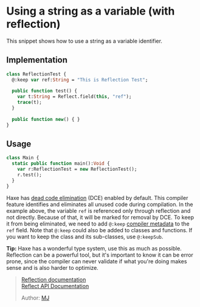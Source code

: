 [tags]: / "reflection"

# Using a string as a variable (with reflection)

This snippet shows how to use a string as a variable identifier.

## Implementation
```haxe
class ReflectionTest {
  @:keep var ref:String = "This is Reflection Test";
  
  public function test() {
    var t:String = Reflect.field(this, "ref");
    trace(t);
  }
	
  public function new() { }
}
```

## Usage
```haxe
class Main {
  static public function main():Void {
    var r:ReflectionTest = new ReflectionTest();
    r.test();
  }
}
```

Haxe has [dead code elimination](https://haxe.org/manual/cr-dce.html) (DCE) enabled by default. This compiler feature identifies and eliminates all unused code during compilation. In the example above, the variable `ref` is referenced only through reflection and not directly. Because of that, it will be marked for removal by DCE. To keep it from being eliminated, we need to add `@:keep` [compiler metadata](https://haxe.org/manual/cr-metadata.html) to the `ref` field. Note that `@:keep` could also be added to classes and functions. If you want to keep the class and its sub-classes, use `@:keepSub`.

**Tip:** Haxe has a wonderful type system, use this as much as possible. Reflection can be a powerful tool, but it's important to know it can be error prone, since the compiler can never validate if what you're doing makes sense and is also harder to optimize.

> [Reflection documentation](http://haxe.org/manual/std-reflection.html)  
> [Reflect API Documentation](http://api.haxe.org/Reflect.html)  
>
> Author: [MJ](https://github.com/flashultra)
